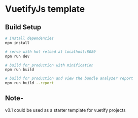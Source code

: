 # VuetifyJs template
## Build Setup

``` bash
# install dependencies
npm install

# serve with hot reload at localhost:8080
npm run dev

# build for production with minification
npm run build

# build for production and view the bundle analyzer report
npm run build --report

```

## Note- 
v0.1 could be used as a starter template for vuetify projects
